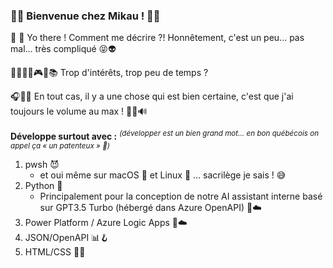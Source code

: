 ### 🩵💜 Bienvenue chez Mikau ! 💜🩵

👋 👀 Yo there ! Comment me décrire ?! Honnêtement, c'est un peu... pas mal... très compliqué 😝👽

🧑🏻‍💻🎨🎮🎤📚 Trop d'intérêts, trop peu de temps ?

🎧🎼🎵 En tout cas, il y a une chose qui est bien certaine, c'est que j'ai toujours le volume au max ! 🎹🎶🔊

**Développe surtout avec :**
*<sup>(développer est un bien grand mot... en bon québécois on appel ça « un patenteux » 🤣)</sup>*
1. pwsh 😈
   - et oui même sur macOS 🍎 et Linux 🐧 ... sacrilège je sais ! 😅
2. Python 🐍
   - Principalement pour la conception de notre AI assistant interne basé sur GPT3.5 Turbo (hébergé dans Azure OpenAPI) 🤖☁️
3. Power Platform / Azure Logic Apps 🔁☁️
4. JSON/OpenAPI 📊🪝
5. HTML/CSS 📑🌐

<!---
fxbeaulieu/fxbeaulieu is a ✨ special ✨ repository because its `README.md` (this file) appears on your GitHub profile.
You can click the Preview link to take a look at your changes.
--->
